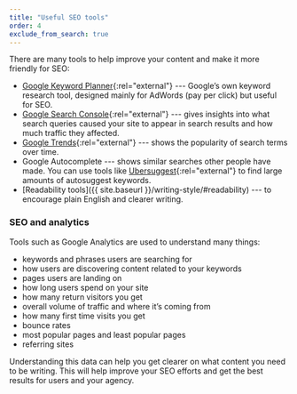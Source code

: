 ```yaml
---
title: "Useful SEO tools"
order: 4
exclude_from_search: true
---
```


There are many tools to help improve your content and make it more friendly for SEO:

- [Google Keyword Planner](https://adwords.google.com/intl/en_au/home/tools/keyword-planner/){:rel="external"} --- Google’s own keyword research tool, designed mainly for AdWords (pay per click) but useful for SEO. 
- [Google Search Console](https://www.google.com/webmasters/tools/){:rel="external"} --- gives insights into what search queries caused your site to appear in search results and how much traffic they affected.
- [Google Trends](https://www.google.com.au/trends/){:rel="external"} --- shows the popularity of search terms over time.
- Google Autocomplete --- shows similar searches other people have made. You can use tools like [Ubersuggest](https://ubersuggest.io){:rel="external"} to find large amounts of autosuggest keywords.
- [Readability tools]({{ site.baseurl }}/writing-style/#readability) --- to encourage plain English and clearer writing.

### SEO and analytics

Tools such as Google Analytics are used to understand many things:

- keywords and phrases users are searching for
- how users are discovering content related to your keywords
- pages users are landing on
- how long users spend on your site
- how many return visitors you get
- overall volume of traffic and where it’s coming from
- how many first time visits you get
- bounce rates
- most popular pages and least popular pages
- referring sites

Understanding this data can help you get clearer on what content you need to be writing. This will help improve your SEO efforts and get the best results for users and your agency.
